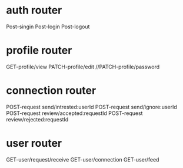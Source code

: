 # auth router
Post-singin
Post-login
Post-logout

# profile router
GET-profile/view
PATCH-profile/edit
 //PATCH-profile/password

 # connection router 
POST-request send/intrested:userId 
POST-request send/ignore:userId
POST-request review/accepted:requestId
POST-request review/rejected:requestId

# user router
GET-user/request/receive
GET-user/connection
GET-user/feed